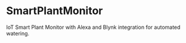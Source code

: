 # SmartPlantMonitor
IoT Smart Plant Monitor with Alexa and Blynk integration for automated watering.
